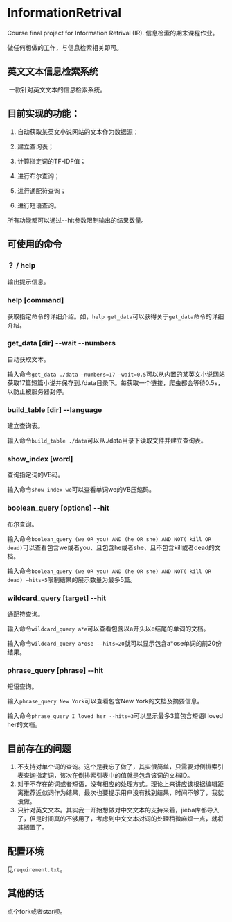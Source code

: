 # InformationRetrival
Course final project for Information Retrival (IR).  信息检索的期末课程作业。

做任何想做的工作，与信息检索相关即可。

## 英文文本信息检索系统

​        一款针对英文文本的信息检索系统。

## 目前实现的功能：

1. 自动获取某英文小说网站的文本作为数据源；

2. 建立查询表；

3. 计算指定词的TF-IDF值；

4. 进行布尔查询；

5. 进行通配符查询；

6. 进行短语查询。

所有功能都可以通过--hit参数限制输出的结果数量。

## 可使用的命令

### ？ / help

输出提示信息。

### help [command]

获取指定命令的详细介绍。如，`help get_data`可以获得关于`get_data`命令的详细介绍。

### get_data [dir] --wait --numbers

自动获取文本。

输入命令`get_data ./data –numbers=17 –wait=0.5`可以从内置的某英文小说网站获取17篇短篇小说并保存到./data目录下。每获取一个链接，爬虫都会等待0.5s，以防止被服务器封停。

### build_table [dir] --language

建立查询表。

输入命令`build_table ./data`可以从./data目录下读取文件并建立查询表。

### show_index [word]

查询指定词的VB码。

输入命令`show_index we`可以查看单词we的VB压缩码。

### boolean_query [options] --hit

布尔查询。

输入命令`boolean_query (we OR you) AND (he OR she) AND NOT( kill OR dead)`可以查看包含we或者you、且包含he或者she、且不包含kill或者dead的文档。

输入命令`boolean_query (we OR you) AND (he OR she) AND NOT( kill OR dead) –hits=5`限制结果的展示数量为最多5篇。

### wildcard_query [target] --hit

通配符查询。

输入命令`wildcard_query a*e`可以查看包含以a开头以e结尾的单词的文档。

输入命令`wildcard_query a*ose --hits=20`就可以显示包含a*ose单词的前20份结果。

### phrase_query [phrase] --hit

短语查询。

输入`phrase_query New York`可以查看包含New York的文档及摘要信息。

输入命令`phrase_query I loved her --hits=3`可以显示最多3篇包含短语I loved her的文档。

## 目前存在的问题

1. 不支持对单个词的查询。这个是我忘了做了，其实很简单，只需要对倒排索引表查询指定词，该次在倒排索引表中的值就是包含该词的文档ID。
2. 对于不存在的词或者短语，没有相应的处理方式。理论上来讲应该根据编辑距离推荐近似词作为结果，最次也要提示用户没有找到结果，时间不够了，我就没做。
3. 只针对英文文本。其实我一开始想做对中文文本的支持来着，jieba库都导入了，但是时间真的不够用了，考虑到中文文本对词的处理稍微麻烦一点，就将其搁置了。

## 配置环境

见`requirement.txt`。

## 其他的话

点个fork或者star呗。
